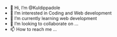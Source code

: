 - 👋 Hi, I’m @Kuldippadole 
- 👀 I’m interested in Coding and Web development
- 🌱 I’m currently learning web development
- 💞️ I’m looking to collaborate on ...
- 📫 How to reach me ...

<!---
Kuldippadole/Kuldippadole is a ✨ special ✨ repository because its `README.md` (this file) appears on your GitHub profile.
You can click the Preview link to take a look at your changes.
--->
